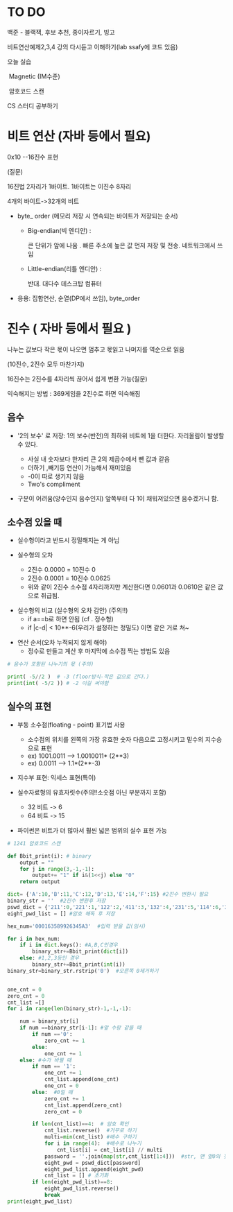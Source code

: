 # TO DO

백준 - 블랙잭, 후보 추천, 종이자르기, 빙고

비트연산예제2,3,4 강의 다시듣고 이해하기(lab  ssafy에 코드 있음)

오늘 실습

​	Magnetic (IM수준)

​	암호코드 스캔

CS 스터디 공부하기

# 비트 연산 (자바 등에서 필요)

0x10 --16진수 표현

(질문) 

16진법 2자리가 1바이트. 1바이트는 이진수 8자리 

4개의 바이트->32개의 비트

* byte_ order (메모리 저장 시 연속되는 바이트가 저장되는 순서)

  - Big-endian(빅 엔디안) :  

    큰 단위가 앞에 나옴 . 빠른 주소에 높은 값 먼저 저장 및 전송. 네트워크에서 쓰임

  - Little-endian(리틀 엔디안) :

    반대. 대다수 데스크탑 컴퓨터

* 응용: 집합연산, 순열(DP에서 쓰임), byte_order



# 진수 ( 자바 등에서 필요 )

나누는 값보다 작은 몫이 나오면 멈추고 몫읽고 나머지를 역순으로 읽음

(10진수, 2진수 모두 마찬가지)

16진수는 2진수를 4자리씩 끊어서 쉽게 변환 가능(질문)

익숙해지는 방법 : 369게임을 2진수로 하면 익숙해짐

## 음수

- '2의 보수' 로 저장: 1의 보수(반전)의 최하위 비트에 1을 더한다. 자리올림이 발생할 수 있다. 
  - 사실 내 숫자보다 한자리 큰 2의 제곱수에서 뺀 값과 같음
  - 더하기 ,빼기등 연산이 가능해서 재미있음
  - -0이 따로 생기지 않음
  - Two's compliment

- 구분이 어려움(양수인지 음수인지) 앞쪽부터 다 1이 채워져있으면 음수겠거니 함. 



## 소수점 있을 때

* 실수형이라고 반드시 정밀해지는 게 아님

* 실수형의 오차
  - 2진수 0.0000 = 10진수 0 
  - 2진수 0.0001 = 10진수 0.0625
  - 위와 같이 2진수 소수점 4자리까지만 계산한다면 0.0601과 0.0610은 같은 값으로 취급됨.

- 실수형의 비교  (실수형의 오차 감안) (주의!!)
  - if a==b로 하면 안됨 (cf . 정수형)
  - if |c-d| < 10**-6(우리가 설정하는 정밀도) 이면 같은 거로 쳐~ 

* 연산 순서(오차 누적되지 않게 해야)
  - 정수로 만들고 계산 후 마지막에 소수점 찍는 방법도 있음

```python
# 음수가 포함된 나누기의 몫 (주의)

print( -5//2 )  # -3 (floor방식-작은 값으로 간다.)
print(int( -5/2 )) # -2 이걸 써야함
```



## 실수의 표현

* 부동 소수점(floating - point) 표기법 사용

  - 소수점의 위치를 왼쪽의 가장 유효한 숫자 다음으로 고정시키고 밑수의 지수승으로 표현
  -  ex) 1001.0011 --> 1.0010011* (2**3) 
  - ex) 0.0011 --> 1.1*(2**-3)

* 지수부 표현: 익세스 표현(특이)

* 실수자료형의 유효자릿수(주의!!소숫점 아닌 부분까지 포함)

  - 32 비트 -> 6
  - 64  비트 -> 15

* 파이썬은 비트가 더 많아서 훨씬 넓은 범위의 실수 표현 가능

  

``` python
# 1241 암호코드 스캔

def Bbit_print(i): # binary
    output = ""
    for j in range(3,-1,-1):
        output+= "1" if i&(1<<j) else "0"
    return output

dict= {'A':10,'B':11,'C':12,'D':13,'E':14,'F':15} #2진수 변환시 필요
binary_str = ''  #2진수 변환후 저장
pswd_dict = {'211':0,'221':1,'122':2,'411':3,'132':4,'231':5,'114':6,'312':7,'213':8,'112':9} #암호 해독시 필요
eight_pwd_list = [] #암호 해독 후 저장

hex_num='000163589926345A3'  #입력 받을 값(임시)

for i in hex_num:
    if i in dict.keys(): #A,B,C인경우
        binary_str+=Bbit_print(dict[i])
    else: #1,2,3등인 경우
        binary_str+=Bbit_print(int(i))
binary_str=binary_str.rstrip('0')  #오른쪽 0제거하기


one_cnt = 0
zero_cnt = 0
cnt_list =[]
for i in range(len(binary_str)-1,-1,-1):

    num = binary_str[i]
    if num ==binary_str[i-1]: #앞 수랑 같을 때
        if num =='0':
            zero_cnt += 1
        else:
            one_cnt += 1
    else: #수가 바뀔 때
        if num == '1':
            one_cnt += 1
            cnt_list.append(one_cnt)
            one_cnt = 0
        else:  #0일 때
            zero_cnt += 1
            cnt_list.append(zero_cnt)
            zero_cnt = 0

        if len(cnt_list)==4:  # 암호 확인
            cnt_list.reverse()  #거꾸로 하기
            multi=min(cnt_list) #배수 구하기
            for i in range(4):  #배수로 나누기
                cnt_list[i] = cnt_list[i] // multi
            password = ''.join(map(str,cnt_list[1:4]))  #str, 맨 앞0의 갯수는 무시하기
            eight_pwd = pswd_dict[password]
            eight_pwd_list.append(eight_pwd)
            cnt_list = [] # 초기화
        if len(eight_pwd_list)==8:
            eight_pwd_list.reverse()
            break
print(eight_pwd_list)
```

